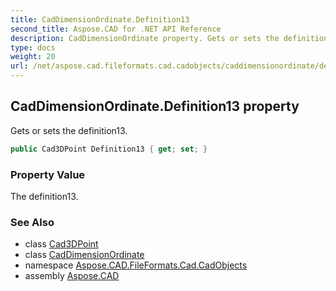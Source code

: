```yaml
---
title: CadDimensionOrdinate.Definition13
second_title: Aspose.CAD for .NET API Reference
description: CadDimensionOrdinate property. Gets or sets the definition13
type: docs
weight: 20
url: /net/aspose.cad.fileformats.cad.cadobjects/caddimensionordinate/definition13/
---
```

## CadDimensionOrdinate.Definition13 property

Gets or sets the definition13.

```csharp
public Cad3DPoint Definition13 { get; set; }
```

### Property Value

The definition13.

### See Also

* class [Cad3DPoint](../../cad3dpoint/)
* class [CadDimensionOrdinate](../)
* namespace [Aspose.CAD.FileFormats.Cad.CadObjects](../../caddimensionordinate/)
* assembly [Aspose.CAD](../../../)


